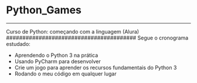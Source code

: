 # Python_Games
**************
Curso de Python: começando com a linguagem (Alura)
########################################
Segue o cronograma estudado:

- Aprendendo o Python 3 na prática
- Usando PyCharm para desenvolver
- Crie um jogo para aprender os recursos fundamentais do Python 3
- Rodando o meu código em qualquer lugar
